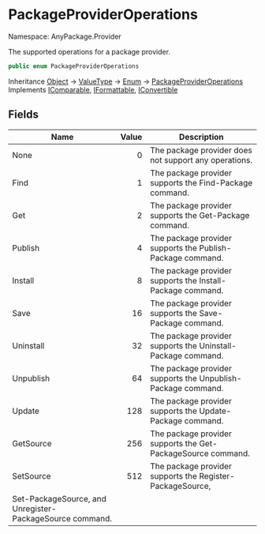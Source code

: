 # PackageProviderOperations

Namespace: AnyPackage.Provider

The supported operations for a package provider.

```csharp
public enum PackageProviderOperations
```

Inheritance [Object](https://docs.microsoft.com/en-us/dotnet/api/system.object) → [ValueType](https://docs.microsoft.com/en-us/dotnet/api/system.valuetype) → [Enum](https://docs.microsoft.com/en-us/dotnet/api/system.enum) → [PackageProviderOperations](./anypackage.provider.packageprovideroperations.md)<br>
Implements [IComparable](https://docs.microsoft.com/en-us/dotnet/api/system.icomparable), [IFormattable](https://docs.microsoft.com/en-us/dotnet/api/system.iformattable), [IConvertible](https://docs.microsoft.com/en-us/dotnet/api/system.iconvertible)

## Fields

| Name | Value | Description |
| --- | --: | --- |
| None | 0 | The package provider does not support any operations. |
| Find | 1 | The package provider supports the Find-Package command. |
| Get | 2 | The package provider supports the Get-Package command. |
| Publish | 4 | The package provider supports the Publish-Package command. |
| Install | 8 | The package provider supports the Install-Package command. |
| Save | 16 | The package provider supports the Save-Package command. |
| Uninstall | 32 | The package provider supports the Uninstall-Package command. |
| Unpublish | 64 | The package provider supports the Unpublish-Package command. |
| Update | 128 | The package provider supports the Update-Package command. |
| GetSource | 256 | The package provider supports the Get-PackageSource command. |
| SetSource | 512 | The package provider supports the Register-PackageSource,
            Set-PackageSource, and Unregister-PackageSource command. |
